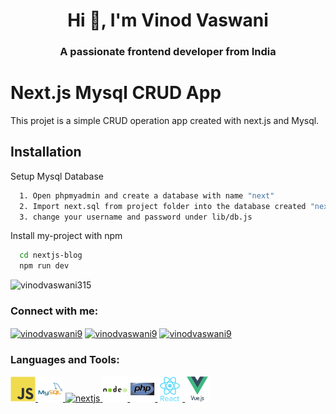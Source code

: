 <h1 align="center">Hi 👋, I'm Vinod Vaswani</h1>
<h3 align="center">A passionate frontend developer from India</h3>


# Next.js Mysql CRUD App

This projet is a simple CRUD operation app created with next.js and Mysql.


## Installation
Setup Mysql Database
```bash
  1. Open phpmyadmin and create a database with name "next"
  2. Import next.sql from project folder into the database created "next"
  3. change your username and password under lib/db.js
```
Install my-project with npm
```bash
  cd nextjs-blog
  npm run dev
```

<p align="left"> <img src="https://komarev.com/ghpvc/?username=vinodvaswani315&label=Profile%20views&color=0e75b6&style=flat" alt="vinodvaswani315" /> </p>

<h3 align="left">Connect with me:</h3>
<p align="left">
<a href="https://twitter.com/vinodvaswani9" target="blank"><img align="center" src="https://raw.githubusercontent.com/rahuldkjain/github-profile-readme-generator/master/src/images/icons/Social/twitter.svg" alt="vinodvaswani9" height="30" width="40" /></a>
<a href="https://fb.com/vinodvaswani9" target="blank"><img align="center" src="https://raw.githubusercontent.com/rahuldkjain/github-profile-readme-generator/master/src/images/icons/Social/facebook.svg" alt="vinodvaswani9" height="30" width="40" /></a>
<a href="https://instagram.com/vinodvaswani9" target="blank"><img align="center" src="https://raw.githubusercontent.com/rahuldkjain/github-profile-readme-generator/master/src/images/icons/Social/instagram.svg" alt="vinodvaswani9" height="30" width="40" /></a>
</p>

<h3 align="left">Languages and Tools:</h3>
<p align="left"><a href="https://developer.mozilla.org/en-US/docs/Web/JavaScript" target="_blank" rel="noreferrer"> <img src="https://raw.githubusercontent.com/devicons/devicon/master/icons/javascript/javascript-original.svg" alt="javascript" width="40" height="40"/> </a> <a href="https://www.mysql.com/" target="_blank" rel="noreferrer"> <img src="https://raw.githubusercontent.com/devicons/devicon/master/icons/mysql/mysql-original-wordmark.svg" alt="mysql" width="40" height="40"/> </a> <a href="https://nextjs.org/" target="_blank" rel="noreferrer"> <img src="https://cdn.worldvectorlogo.com/logos/nextjs-2.svg" alt="nextjs" width="40" height="40"/> </a> <a href="https://nodejs.org" target="_blank" rel="noreferrer"> <img src="https://raw.githubusercontent.com/devicons/devicon/master/icons/nodejs/nodejs-original-wordmark.svg" alt="nodejs" width="40" height="40"/> </a> <a href="https://www.php.net" target="_blank" rel="noreferrer"> <img src="https://raw.githubusercontent.com/devicons/devicon/master/icons/php/php-original.svg" alt="php" width="40" height="40"/> </a> <a href="https://reactjs.org/" target="_blank" rel="noreferrer"> <img src="https://raw.githubusercontent.com/devicons/devicon/master/icons/react/react-original-wordmark.svg" alt="react" width="40" height="40"/> </a> <a href="https://vuejs.org/" target="_blank" rel="noreferrer"> <img src="https://raw.githubusercontent.com/devicons/devicon/master/icons/vuejs/vuejs-original-wordmark.svg" alt="vuejs" width="40" height="40"/> </a> </p>
